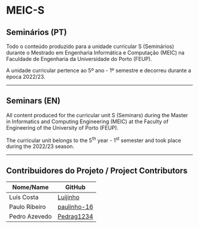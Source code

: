 # MEIC-S

## Seminários (PT)
Todo o conteúdo produzido para a unidade curricular S (Seminários) durante o Mestrado em Engenharia Informática e Computação (MEIC) na Faculdade de Engenharia da Universidade do Porto (FEUP).

A unidade curricular pertence ao 5º ano - 1º semestre e decorreu durante a época 2022/23.

-----

## Seminars (EN)
All content produced for the curricular unit S (Seminars) during the Master in Informatics and Computing Engineering (MEIC) at the Faculty of Engineering of the University of Porto (FEUP).

The curricular unit belongs to the 5<sup>th</sup> year - 1<sup>st</sup> semester and took place during the 2022/23 season.

-----

## Contribuidores do Projeto / Project Contributors
| Nome/Name        | GitHub                                              |
| ---------------- | --------------------------------------------------- |
| Luís Costa       | [Luijinho](https://github.com/Luijinho)             |
| Paulo Ribeiro    | [paulinho-16](https://github.com/paulinho-16)       |
| Pedro Azevedo    | [Pedrag1234](https://github.com/Pedrag1234)         |
